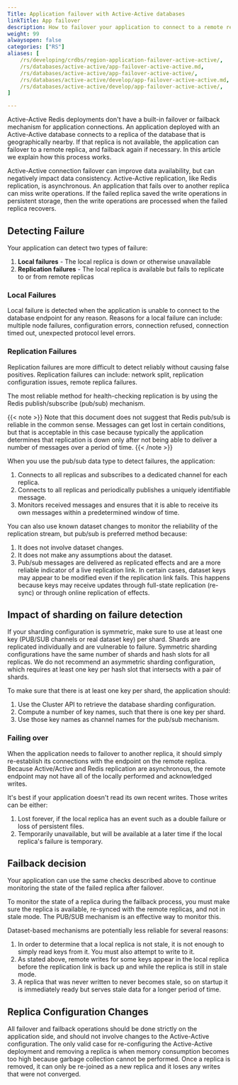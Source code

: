 ```yaml
---
Title: Application failover with Active-Active databases
linkTitle: App failover
description: How to failover your application to connect to a remote replica.
weight: 99
alwaysopen: false
categories: ["RS"]
aliases: [
    /rs/developing/crdbs/region-application-failover-active-active/,
    /rs/databases/active-active/app-failover-active-active.md,
    /rs/databases/active-active/app-failover-active-active/,
    /rs/databases/active-active/develop/app-failover-active-active.md,
    /rs/databases/active-active/develop/app-failover-active-active/,
]

---
```

Active-Active Redis deployments don't have a built-in failover or failback mechanism for application connections.
An application deployed with an Active-Active database connects to a replica of the database that is geographically nearby.
If that replica is not available, the application can failover to a remote replica, and failback again if necessary.
In this article we explain how this process works.

Active-Active connection failover can improve data availability, but can negatively impact data consistency.
Active-Active replication, like Redis replication, is asynchronous.
An application that fails over to another replica can miss write operations.
If the failed replica saved the write operations in persistent storage,
then the write operations are processed when the failed replica recovers.

## Detecting Failure

Your application can detect two types of failure:

1. **Local failures** - The local replica is down or otherwise unavailable
1. **Replication failures** - The local replica is available but fails to replicate to or from remote replicas

### Local Failures

Local failure is detected when the application is unable to connect to the database endpoint for any reason. Reasons for a local failure can include: multiple node failures, configuration errors, connection refused, connection timed out, unexpected protocol level errors.

### Replication Failures

Replication failures are more difficult to detect reliably without causing false positives. Replication failures can include: network split, replication configuration issues, remote replica failures.

The most reliable method for health-checking replication is by using the Redis publish/subscribe (pub/sub) mechanism.

{{< note >}}
Note that this document does not suggest that Redis pub/sub is reliable in the common sense. Messages can get lost in certain conditions, but that is acceptable in this case because typically the application determines that replication is down only after not being able to deliver a number of messages over a period of time.
{{< /note >}}

When you use the pub/sub data type to detect failures, the application:

1. Connects to all replicas and subscribes to a dedicated channel for each replica.
1. Connects to all replicas and periodically publishes a uniquely identifiable message.
1. Monitors received messages and ensures that it is able to receive its own messages within a predetermined window of time.

You can also use known dataset changes to monitor the reliability of the replication stream,
but pub/sub is preferred method because:

1. It does not involve dataset changes.
1. It does not make any assumptions about the dataset.
1. Pub/sub messages are delivered as replicated effects and are a more reliable indicator of a live replication link. In certain cases, dataset keys may appear to be modified even if the replication link fails. This happens because keys may receive updates through full-state replication (re-sync) or through online replication of effects. 

## Impact of sharding on failure detection

If your sharding configuration is symmetric, make sure to use at least one key (PUB/SUB channels or real dataset key) per shard. Shards are replicated individually and are vulnerable to failure. Symmetric sharding configurations have the same number of shards and hash slots for all replicas.
We do not recommend an asymmetric sharding configuration, which requires at least one key per hash slot that intersects with a pair of shards.

To make sure that there is at least one key per shard, the application should:

1. Use the Cluster API to retrieve the database sharding configuration.
1. Compute a number of key names, such that there is one key per shard.
1. Use those key names as channel names for the pub/sub mechanism.

### Failing over

When the application needs to failover to another replica, it should simply re-establish its connections with the endpoint on the remote replica. Because Active/Active and Redis replication are asynchronous, the remote endpoint may not have all of the locally performed and acknowledged writes.

It's best if your application doesn't read its own recent writes. Those writes can be either:

1. Lost forever, if the local replica has an event such as a double failure or loss of persistent files.
1. Temporarily unavailable, but will be available at a later time if the local replica's failure is temporary.

<!--- {{< note >}}
Sample code that maps a hash slot to a key name can be found in this Python script.
{{< /note >}} --->

## Failback decision

Your application can use the same checks described above to continue monitoring the state of the failed replica after failover.

To monitor the state of a replica during the failback process, you must make sure the replica is available, re-synced with the remote replicas, and not in stale mode. The PUB/SUB mechanism is an effective way to monitor this.

Dataset-based mechanisms are potentially less reliable for several reasons:
1. In order to determine that a local replica is not stale, it is not enough to simply read keys from it. You must also attempt to write to it.
1. As stated above, remote writes for some keys appear in the local replica before the replication link is back up and while the replica is still in stale mode.
1. A replica that was never written to never becomes stale, so on startup it is immediately ready but serves stale data for a longer period of time.

## Replica Configuration Changes

All failover and failback operations should be done strictly on the application side, and should not involve changes to the Active-Active configuration.
The only valid case for re-configuring the Active-Active deployment and removing a replica is when memory consumption becomes too high because garbage collection cannot be performed.
Once a replica is removed, it can only be re-joined as a new replica and it loses any writes that were not converged.
